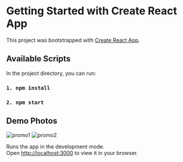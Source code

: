 # Getting Started with Create React App

This project was bootstrapped with [Create React App](https://github.com/facebook/create-react-app).

## Available Scripts

In the project directory, you can run:
### `1. npm install`
### `2. npm start`

## Demo Photos

![promo1](https://user-images.githubusercontent.com/61797939/162533902-ddc3bd83-7f47-47b7-9347-6f4947d7011e.png)
![promo2](https://user-images.githubusercontent.com/61797939/162533922-5afff783-7dde-4c3a-ba05-f1916f0fa3d5.png)


Runs the app in the development mode.\
Open [http://localhost:3000](http://localhost:3000) to view it in your browser.


